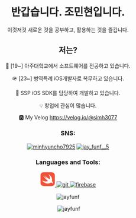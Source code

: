 <div align="center">
    <h1 align="center">반갑습니다. 조민현입니다.</h1>
  
이것저것 새로운 것을 공부하고, 활용하는 것을 즐깁니다.
  
   <h2 align="center">저는?</h2>
  
  🏫 [19~] 아주대학교에서 소프트웨어를 전공하고 있습니다.
  
  🪖 [23~] 병역특례 iOS개발자로 복무하고 있습니다.
  
  🌱 SSP iOS SDK를 담당하여 개발하고 있습니다.
  
  💡 창업에 관심이 많습니다.

  🅱️ My Velog https://velog.io/@simh3077
    <h3 align="center">SNS:</h3>
    <p align="center">
        <a href="https://fb.com/minhyuncho7925" target="blank"><img align="center"
                src="https://raw.githubusercontent.com/rahuldkjain/github-profile-readme-generator/master/src/images/icons/Social/facebook.svg"
                alt="minhyuncho7925" height="30" width="40" /></a>
        <a href="https://www.instagram.com/_jayfxnf/" target="blank"><img align="center"
                src="https://raw.githubusercontent.com/rahuldkjain/github-profile-readme-generator/master/src/images/icons/Social/instagram.svg"
                alt="jay_funf__5" height="30" width="40" /></a>
    </p>

<h3 align="center">Languages and Tools:</h3>
<p align="center"> 
<!--      <a href="https://www.w3schools.com/cpp/" target="_blank" rel="noreferrer"> <img src="https://raw.githubusercontent.com/devicons/devicon/master/icons/cplusplus/cplusplus-original.svg" alt="cplusplus" width="40" height="40"/> </a>  -->
    <a href="https://developer.apple.com/swift/" target="_blank" rel="noreferrer"> <img src="https://raw.githubusercontent.com/devicons/devicon/master/icons/swift/swift-original.svg" alt="swift" width="40" height="40"/> </a> 
    <a href="https://git-scm.com/" target="_blank" rel="noreferrer"> <img src="https://www.vectorlogo.zone/logos/git-scm/git-scm-icon.svg" alt="git" width="40" height="40"/> </a>
    <a href="https://firebase.google.com/" target="_blank" rel="noreferrer"> <img src="https://www.vectorlogo.zone/logos/firebase/firebase-icon.svg" alt="firebase" width="40" height="40"/> </a>  
</p>

<p><img align="center" src="https://github-readme-stats.vercel.app/api/top-langs?username=jayfunf&show_icons=true&locale=en&layout=compact" alt="jayfunf" /></p>
<p>&nbsp;<img align="center" src="https://github-readme-stats.vercel.app/api?username=jayfunf&show_icons=true&locale=en" alt="jayfunf" /></p>
</div>
